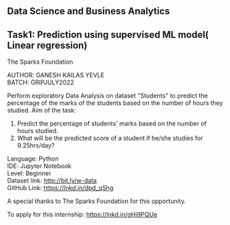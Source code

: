## Data Science and Business Analytics
## Task1: Prediction using supervised ML model( Linear regression)
The Sparks Foundation

AUTHOR: GANESH KAILAS YEVLE<br>
BATCH: GRIPJULY2022

Perform exploratory Data Analysis on dataset "Students" to predict the percentage of the marks of the students based on the number of hours they studied.
Aim of the task:

1. Predict the percentage of students' marks based on the number of hours studied.
2. What will be the predicted score of a student if he/she studies for 9.25hrs/day?


Language: Python<br>
IDE: Jupyter Notebook<br>
Level: Beginner<br>
Dataset link: http://bit.ly/w-data<br>
GitHub Link: https://lnkd.in/dpd_qShg<br>

A special thanks to The Sparks Foundation for this opportunity.

To apply for this internship: https://lnkd.in/gHi9PQUe

